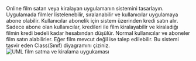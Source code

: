 Online film satan veya kiralayan uygulamanın sistemini tasarlayın.
Uygulamada filmler listelenebilir, sıralanabilir ve kullanıcılar uygulamaya abone olabilir.
Kullanıcılar abonelik için sistem üzerinden kredi satın alır.
Sadece abone olan kullanıcılar, kredileri ile film kiralayabilir ve kiraladığı filmin kredi bedeli kadar hesabından düşülür.
Normal kullanıcılar ve aboneler film satın alabilirler.
Eğer film mevcut değil ise talep edilebilir.
Bu sistemi tasvir eden Class(Sınıf) diyagramını çiziniz.![UML film satma ve kiralama uygukaması](https://user-images.githubusercontent.com/119444266/236326259-5bfb0f4b-c23d-4de9-99b0-6529d58328c9.png)
